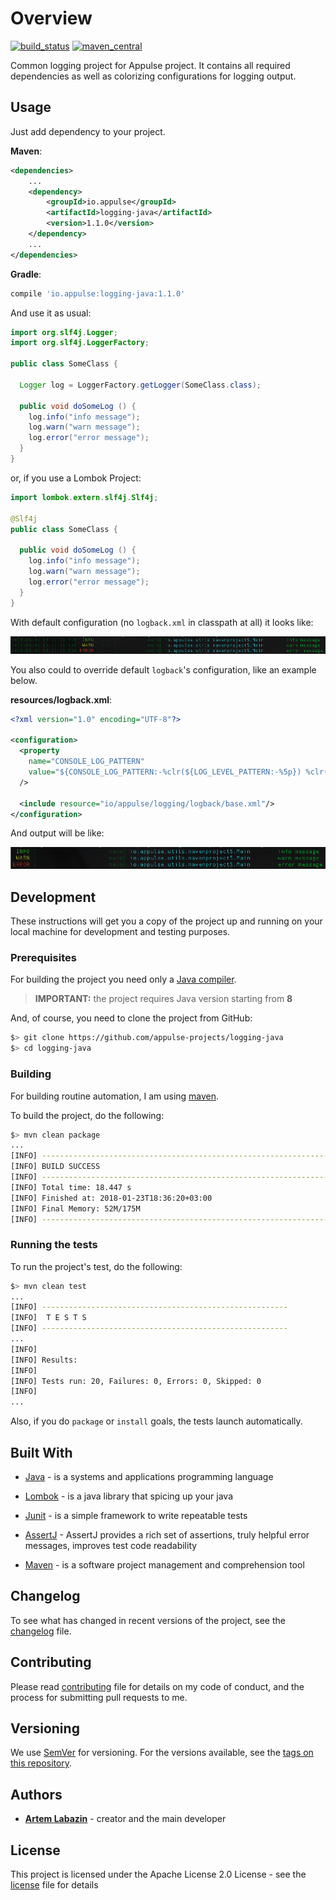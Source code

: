 # Overview

[![build_status](https://travis-ci.org/appulse-projects/logging-java.svg?branch=master)](https://travis-ci.org/appulse-projects/logging-java)
[![maven_central](https://maven-badges.herokuapp.com/maven-central/io.appulse/logging-java/badge.svg)](https://maven-badges.herokuapp.com/maven-central/io.appulse/logging-java)

Common logging project for Appulse project. It contains all required dependencies as well as colorizing configurations for logging output.

## Usage

Just add dependency to your project.

**Maven**:

```xml
<dependencies>
    ...
    <dependency>
        <groupId>io.appulse</groupId>
        <artifactId>logging-java</artifactId>
        <version>1.1.0</version>
    </dependency>
    ...
</dependencies>
```

**Gradle**:

```groovy
compile 'io.appulse:logging-java:1.1.0'
```

And use it as usual:

```java
import org.slf4j.Logger;
import org.slf4j.LoggerFactory;

public class SomeClass {

  Logger log = LoggerFactory.getLogger(SomeClass.class);

  public void doSomeLog () {
    log.info("info message");
    log.warn("warn message");
    log.error("error message");
  }
}
```

or, if you use a Lombok Project:

```java
import lombok.extern.slf4j.Slf4j;

@Slf4j
public class SomeClass {

  public void doSomeLog () {
    log.info("info message");
    log.warn("warn message");
    log.error("error message");
  }
}
```

With default configuration (no `logback.xml` in classpath at all) it looks like:

![override example](https://github.com/appulse-projects/logging-java/blob/master/.images/example.png?raw=true)

You also could to override default `logback`'s configuration, like an example below.

**resources/logback.xml**:

```xml
<?xml version="1.0" encoding="UTF-8"?>

<configuration>
  <property
    name="CONSOLE_LOG_PATTERN"
    value="${CONSOLE_LOG_PATTERN:-%clr(${LOG_LEVEL_PATTERN:-%5p}) %clr([%25.25thread]){faint} %clr(%-40.40logger{39}){cyan} %clr(:){faint} %m%n${LOG_EXCEPTION_CONVERSION_WORD:-%wEx}}"
  />

  <include resource="io/appulse/logging/logback/base.xml"/>
</configuration>
```

And output will be like:

![override example](https://github.com/appulse-projects/logging-java/blob/master/.images/override_example.png?raw=true)

## Development

These instructions will get you a copy of the project up and running on your local machine for development and testing purposes.

### Prerequisites

For building the project you need only a [Java compiler](http://www.oracle.com/technetwork/java/javase/downloads/index.html).

> **IMPORTANT:** the project requires Java version starting from **8**

And, of course, you need to clone the project from GitHub:

```bash
$> git clone https://github.com/appulse-projects/logging-java
$> cd logging-java
```

### Building

For building routine automation, I am using [maven](https://maven.apache.org).

To build the project, do the following:

```bash
$> mvn clean package
...
[INFO] ------------------------------------------------------------------------
[INFO] BUILD SUCCESS
[INFO] ------------------------------------------------------------------------
[INFO] Total time: 18.447 s
[INFO] Finished at: 2018-01-23T18:36:20+03:00
[INFO] Final Memory: 52M/175M
[INFO] ------------------------------------------------------------------------
```

### Running the tests

To run the project's test, do the following:

```bash
$> mvn clean test
...
[INFO] -------------------------------------------------------
[INFO]  T E S T S
[INFO] -------------------------------------------------------
...
[INFO]
[INFO] Results:
[INFO]
[INFO] Tests run: 20, Failures: 0, Errors: 0, Skipped: 0
[INFO]
...
```

Also, if you do `package` or `install` goals, the tests launch automatically.

## Built With

* [Java](http://www.oracle.com/technetwork/java/javase) - is a systems and applications programming language

* [Lombok](https://projectlombok.org) - is a java library that spicing up your java

* [Junit](http://junit.org/junit4/) - is a simple framework to write repeatable tests

* [AssertJ](http://joel-costigliola.github.io/assertj/) - AssertJ provides a rich set of assertions, truly helpful error messages, improves test code readability

* [Maven](https://maven.apache.org) - is a software project management and comprehension tool

## Changelog

To see what has changed in recent versions of the project, see the [changelog](./CHANGELOG.md) file.

## Contributing

Please read [contributing](./CONTRIBUTING.md) file for details on my code of conduct, and the process for submitting pull requests to me.

## Versioning

We use [SemVer](http://semver.org/) for versioning. For the versions available, see the [tags on this repository](https://github.com/appulse-projects/logging-java/tags).

## Authors

* **[Artem Labazin](https://github.com/xxlabaza)** - creator and the main developer

## License

This project is licensed under the Apache License 2.0 License - see the [license](./LICENSE) file for details
